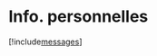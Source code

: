 # Info. personnelles

[!include[messages](infopersonnelles.messages.autogen.md)]



























































































































































